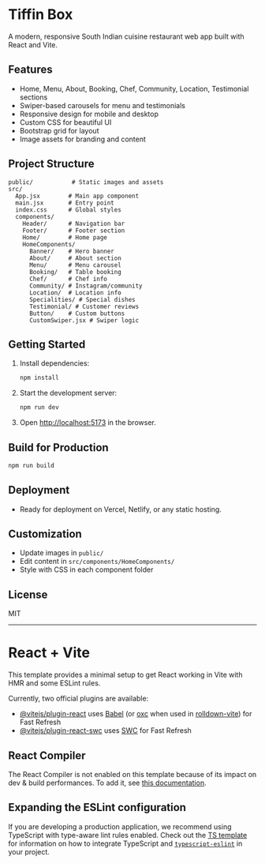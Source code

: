 # Tiffin Box

A modern, responsive South Indian cuisine restaurant web app built with React and Vite.

## Features

- Home, Menu, About, Booking, Chef, Community, Location, Testimonial sections
- Swiper-based carousels for menu and testimonials
- Responsive design for mobile and desktop
- Custom CSS for beautiful UI
- Bootstrap grid for layout
- Image assets for branding and content

## Project Structure

```
public/           # Static images and assets
src/
  App.jsx        # Main app component
  main.jsx       # Entry point
  index.css      # Global styles
  components/
    Header/      # Navigation bar
    Footer/      # Footer section
    Home/        # Home page
    HomeComponents/
      Banner/    # Hero banner
      About/     # About section
      Menu/      # Menu carousel
      Booking/   # Table booking
      Chef/      # Chef info
      Community/ # Instagram/community
      Location/  # Location info
      Specialities/ # Special dishes
      Testimonial/ # Customer reviews
      Button/    # Custom buttons
      CustomSwiper.jsx # Swiper logic
```

## Getting Started

1. Install dependencies:
   ```bash
   npm install
   ```
2. Start the development server:
   ```bash
   npm run dev
   ```
3. Open [http://localhost:5173](http://localhost:5173) in the browser.

## Build for Production

```bash
npm run build
```

## Deployment

- Ready for deployment on Vercel, Netlify, or any static hosting.

## Customization

- Update images in `public/`
- Edit content in `src/components/HomeComponents/`
- Style with CSS in each component folder

## License

MIT

---

# React + Vite

This template provides a minimal setup to get React working in Vite with HMR and some ESLint rules.

Currently, two official plugins are available:

- [@vitejs/plugin-react](https://github.com/vitejs/vite-plugin-react/blob/main/packages/plugin-react) uses [Babel](https://babeljs.io/) (or [oxc](https://oxc.rs) when used in [rolldown-vite](https://vite.dev/guide/rolldown)) for Fast Refresh
- [@vitejs/plugin-react-swc](https://github.com/vitejs/vite-plugin-react/blob/main/packages/plugin-react-swc) uses [SWC](https://swc.rs/) for Fast Refresh

## React Compiler

The React Compiler is not enabled on this template because of its impact on dev & build performances. To add it, see [this documentation](https://react.dev/learn/react-compiler/installation).

## Expanding the ESLint configuration

If you are developing a production application, we recommend using TypeScript with type-aware lint rules enabled. Check out the [TS template](https://github.com/vitejs/vite/tree/main/packages/create-vite/template-react-ts) for information on how to integrate TypeScript and [`typescript-eslint`](https://typescript-eslint.io) in your project.
